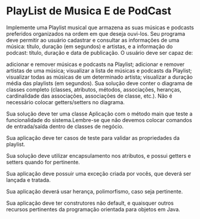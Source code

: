 # PlayList de Musica E de PodCast

Implemente uma Playlist musical que armazena as suas músicas e podcasts preferidos organizados na ordem em que deseja ouvi-los. Seu programa deve permitir ao usuário cadastrar e consultar as informações de uma música: título, duração (em segundos) e artistas, e a informação do podcast: título, duração e data de publicação. O usuário deve ser capaz de:

adicionar e remover músicas e podcasts na Playlist;
adicionar e remover artistas de uma música;
visualizar a lista de músicas e podcasts da Playlist;
visualizar todas as músicas de um determinado artista;
visualizar a duração média das playlists (em segundos).
Sua solução deve conter o diagrama de classes completo (classes, atributos, métodos, associações, heranças, cardinalidade das associações, associações de classe, etc.). Não é necessário colocar getters/setters no diagrama.

Sua solução deve ter uma classe Aplicação com o método main que teste a funcionalidade do sistema.Lembre-se que não devemos colocar comandos de entrada/saída dentro de classes de negócio.

Sua aplicação deve ter casos de teste para validar as propriedades da playlist.

Sua solução deve utilizar encapsulamento nos atributos, e possui getters e setters quando for pertinente. 

Sua aplicação deve possuir uma exceção criada por vocês, que deverá ser lançada e tratada.

Sua aplicação deverá usar herança, polimorfismo, caso seja pertinente.

Sua aplicação deve ter construtores não default, e quaisquer outros recursos pertinentes da programação orientada para objetos em Java.

